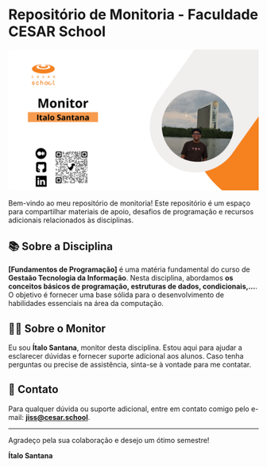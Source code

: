 # Repositório de Monitoria - Faculdade CESAR School

![Logo da Disciplina](https://github.com/Ito-Santana/Monitoria_CESAR_School/blob/main/ignore.png)

Bem-vindo ao meu repositório de monitoria! Este repositório é um espaço para compartilhar materiais de apoio, desafios de programação e recursos adicionais relacionados às disciplinas.

## 📚 Sobre a Disciplina

**[Fundamentos de Programação]** é uma matéria fundamental do curso de **Gestaão Tecnologia da Informação**. Nesta disciplina, abordamos **os conceitos básicos de programação, estruturas de dados, condicionais,...**. O objetivo é fornecer uma base sólida para o desenvolvimento de habilidades essenciais na área da computação.

## 🧑‍🏫 Sobre o Monitor

Eu sou **Ítalo Santana**, monitor desta disciplina. Estou aqui para ajudar a esclarecer dúvidas e fornecer suporte adicional aos alunos. Caso tenha perguntas ou precise de assistência, sinta-se à vontade para me contatar.

## 📧 Contato

Para qualquer dúvida ou suporte adicional, entre em contato comigo pelo e-mail: **jiss@cesar.school**.

---

Agradeço pela sua colaboração e desejo um ótimo semestre!

**Ítalo Santana**
